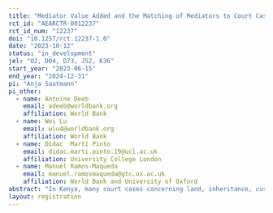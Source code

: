 ```yaml
---
title: "Mediator Value Added and the Matching of Mediators to Court Cases"
rct_id: "AEARCTR-0012237"
rct_id_num: "12237"
doi: "10.1257/rct.12237-1.0"
date: "2023-10-12"
status: "in_development"
jel: "O2, D04, D73, J52, K36"
start_year: "2023-06-15"
end_year: "2024-12-31"
pi: "Anja Sautmann"
pi_other:
  - name: Antoine Deeb
    email: adeeb@worldbank.org
    affiliation: World Bank
  - name: Wei Lu
    email: wlu4@worldbank.org
    affiliation: World Bank
  - name: Dídac  Martí Pinto
    email: didac.marti.pinto.19@ucl.ac.uk
    affiliation: University College London
  - name: Manuel Ramos-Maqueda
    email: manuel.ramosmaqueda@gtc.ox.ac.uk
    affiliation: World Bank and University of Oxford
abstract: "In Kenya, many court cases concerning land, inheritance, custody, and family matters are referred to the newly introduced court-annexed mediation (CAM) system. However, 58% of mediation cases are not successfully resolved and returned to the court, and agreement rates vary greatly by mediator. We use historical data on mediation case outcomes to estimate the mediator "value added" for the probability of a mediation case reaching an agreement. We then randomly assign incoming cases to mediators with an estimated value added above vs. below the median to test whether value added is a robust predictor of future performance and to estimate the individual-specific contributions of mediators to mediation success."
layout: registration
---
```


